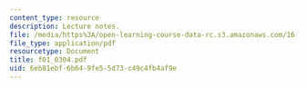 ```yaml
---
content_type: resource
description: Lecture notes.
file: /media/https%3A/open-learning-course-data-rc.s3.amazonaws.com/16-01-unified-engineering-i-ii-iii-iv-fall-2005-spring-2006/6eb81ebf6b649fe55d73c49c4fb4af9e_f01_0304.pdf
file_type: application/pdf
resourcetype: Document
title: f01_0304.pdf
uid: 6eb81ebf-6b64-9fe5-5d73-c49c4fb4af9e
---
```

